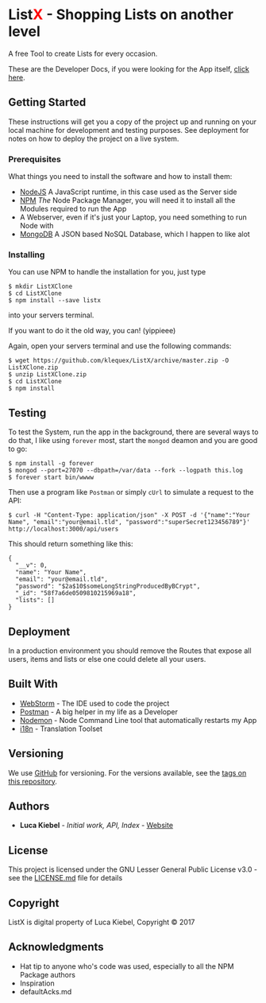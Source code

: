 <h1>List<span style="color: red;">X</span> - Shopping Lists on another level </h1>


A free Tool to create Lists for every occasion.

These are the Developer Docs, if you were looking for the App itself, [click here](https://listx.io).

## Getting Started

These instructions will get you a copy of the project up and running on your local machine for development and testing purposes. See deployment for notes on how to deploy the project on a live system.

### Prerequisites

What things you need to install the software and how to install them:

 - [NodeJS](https://nodejs.org) A JavaScript runtime, in this case used as the Server side
 - [NPM](https://www.npmjs.com/package/listx/tutorial) _The_ Node Package Manager, you will need it to install all the Modules required to run the App
 - A Webserver, even if it's just your Laptop, you need something to run Node with
 - [MongoDB](https://mongodb.org) A JSON based NoSQL Database, which I happen to like alot

### Installing

You can use NPM to handle the installation for you, just type
```
$ mkdir ListXClone
$ cd ListXClone
$ npm install --save listx
```
into your servers terminal.

If you want to do it the old way, you can! (yippieee)

Again, open your servers terminal and use the following commands:
```
$ wget https://guithub.com/klequex/ListX/archive/master.zip -O ListXClone.zip
$ unzip ListXClone.zip
$ cd ListXClone
$ npm install
```

## Testing

To test the System, run the app in the background, there are several ways to do that, I like using `forever` most,
start the `mongod` deamon and you are good to go:
```
$ npm install -g forever
$ mongod --port=27070 --dbpath=/var/data --fork --logpath this.log
$ forever start bin/wwww
```
Then use a program like `Postman` or simply `cUrl` to simulate a request to the API:

```
$ curl -H "Content-Type: application/json" -X POST -d '{"name":"Your Name", "email":"your@email.tld", "password":"superSecret123456789"}' http://localhost:3000/api/users
```

This should return something like this:
```
{
  "__v": 0,
  "name": "Your Name",
  "email": "your@email.tld",
  "password": "$2a$10$someLongStringProducedByBCrypt",
  "_id": "58f7a6de0509810215969a18",
  "lists": []
}
```

## Deployment

In a production environment you should remove the Routes that expose all users, items and lists or else one could delete all your users.


## Built With

- [WebStorm](https://jetbrains.com/webstorm) - The IDE used to code the project
- [Postman](https://www.getpostman.com/) - A big helper in my life as a Developer
- [Nodemon](https://npmjs.org/package/nodemon) - Node Command Line tool that automatically restarts my App
- [i18n](https://npmjs.org/package/i18n) - Translation Toolset



## Versioning

We use [GitHub](https://github.com) for versioning. For the versions available, see the [tags on this repository](https://github.com/klquex/ListX/tags).

## Authors

- **Luca Kiebel** - *Initial work, API, Index* - [Website](https://luca-kiebel.de)

## License

This project is licensed under the GNU Lesser General Public License v3.0 - see the [LICENSE.md](LICENSE.md) file for details

## Copyright

ListX is digital property of Luca Kiebel, Copyright © 2017

## Acknowledgments

* Hat tip to anyone who's code was used, especially to all the NPM Package authors
* Inspiration
* defaultAcks.md

